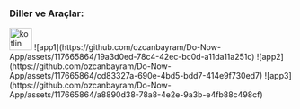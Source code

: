 <h3 align="left">Diller ve Araçlar:</h3>
<img src = "https://www.vectorlogo.zone/logos/kotlinlang/kotlinlang-icon.svg " alt = "kotlin" width = "40" height = "40"/>
![app1](https://github.com/ozcanbayram/Do-Now-App/assets/117665864/19a3d0ed-78c4-42ec-bc0d-a11da11a251c)
![app2](https://github.com/ozcanbayram/Do-Now-App/assets/117665864/cd83327a-690e-4bd5-bdd7-414e9f730ed7)
![app3](https://github.com/ozcanbayram/Do-Now-App/assets/117665864/a8890d38-78a8-4e2e-9a3b-e4fb88c498cf)
